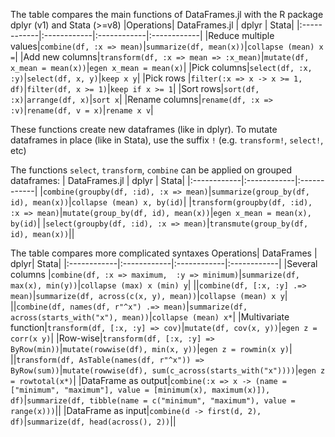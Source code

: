 The table compares the main functions of DataFrames.jl with the R package dplyr (v1) and Stata (>=v8)
|Operations| DataFrames.jl       | dplyr | Stata|
|:------------|:------------|:------------|:------------|
|Reduce multiple values|`combine(df, :x => mean)`|`summarize(df, mean(x))`|`collapse (mean) x =`|
|Add new columns|`transform(df, :x => mean => :x_mean)`|`mutate(df, x_mean = mean(x))`|`egen x_mean = mean(x)`|
|Pick columns|`select(df, :x, :y)`|`select(df, x, y)`|`keep x y`|
|Pick rows |`filter(:x => x -> x >= 1, df)`|`filter(df, x >= 1)`|`keep if x >= 1`|
|Sort rows|`sort(df, :x)`|`arrange(df, x)`|`sort x`|
|Rename columns|`rename(df, :x => :v)`|`rename(df, v = x)`|`rename x v`|

These functions create new dataframes (like in dplyr). To mutate dataframes in place (like in Stata), use the suffix `!` (e.g. `transform!`, `select!`, etc)

The functions `select`, `transform`, `combine` can be applied on grouped dataframes:
| DataFrames.jl       | dplyr | Stata|
|:------------|:------------|:------------|
|`combine(groupby(df, :id), :x => mean)`|`summarize(group_by(df, id), mean(x))`|`collapse (mean) x, by(id)`|
|`transform(groupby(df, :id), :x => mean)`|`mutate(group_by(df, id), mean(x))`|`egen x_mean = mean(x), by(id)`|
|`select(groupby(df, :id), :x => mean)`|`transmute(group_by(df, id), mean(x))`||


The table compares more complicated syntaxes 
Operations| DataFrames       | dplyr| Stata|
|:------------|:------------|:------------|:------------|
|Several columns |`combine(df, :x => maximum,  :y => minimum)`|`summarize(df, max(x), min(y))`|`collapse (max) x (min) y`|
||`combine(df, [:x, :y] .=> mean)`|`summarize(df, across(c(x, y), mean))`|`collapse (mean) x y`|
||`combine(df, names(df, r"^x") .=> mean)`|`summarize(df, across(starts_with("x"), mean))`|`collapse (mean) x*`|
|Multivariate function|`transform(df, [:x, :y] => cov)`|`mutate(df, cov(x, y))`|`egen z = corr(x y)`|
|Row-wise|`transform(df, [:x, :y] => ByRow(min))`|`mutate(rowwise(df), min(x, y))`|`egen z = rowmin(x y)`|
||`transform(df, AsTable(names(df, r"^x")) => ByRow(sum))`|`mutate(rowwise(df), sum(c_across(starts_with("x"))))`|`egen z = rowtotal(x*)`|
|DataFrame as output|`combine(:x => x -> (name = ["minimum", "maximum"], value = [minimum(x), maximum(x)]), df)`|`summarize(df, tibble(name = c("minimum", "maximum"), value = range(x)))`||
|DataFrame as input|`combine(d -> first(d, 2), df)`|`summarize(df, head(across(), 2))`||
